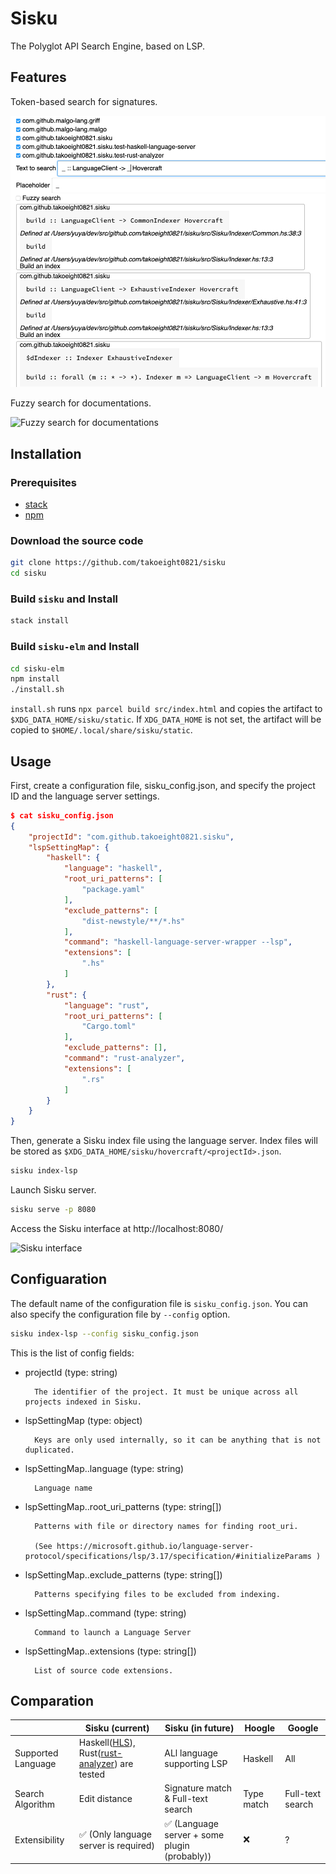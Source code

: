 # Sisku

The Polyglot API Search Engine, based on LSP.

## Features

Token-based search for signatures.

![Token-based search for signatures](https://raw.githubusercontent.com/takoeight0821/sisku/main/docs/images/token-based.png)

Fuzzy search for documentations.

![Fuzzy search for documentations](https://raw.githubusercontent.com/takoeight0821/sisku/main/docs/images/fuzzy.png)

## Installation

### Prerequisites

* [stack](https://haskellstack.org)
* [npm](https://www.npmjs.com/)

### Download the source code

```bash
git clone https://github.com/takoeight0821/sisku
cd sisku
```

### Build `sisku` and Install

```bash
stack install
```

### Build `sisku-elm` and Install

```bash
cd sisku-elm
npm install
./install.sh
```

`install.sh` runs `npx parcel build src/index.html` and copies the artifact to `$XDG_DATA_HOME/sisku/static`.
If `XDG_DATA_HOME` is not set, the artifact will be copied to `$HOME/.local/share/sisku/static`.

## Usage

First, create a configuration file, sisku_config.json, and specify the project ID and the language server settings.

```json
$ cat sisku_config.json
{
	"projectId": "com.github.takoeight0821.sisku",
	"lspSettingMap": {
		"haskell": {
			"language": "haskell",
			"root_uri_patterns": [
				"package.yaml"
			],
			"exclude_patterns": [
				"dist-newstyle/**/*.hs"
			],
			"command": "haskell-language-server-wrapper --lsp",
			"extensions": [
				".hs"
			]
		},
		"rust": {
			"language": "rust",
			"root_uri_patterns": [
				"Cargo.toml"
			],
			"exclude_patterns": [],
			"command": "rust-analyzer",
			"extensions": [
				".rs"
			]
		}
	}
}
```

Then, generate a Sisku index file using the language server.
Index files will be stored as `$XDG_DATA_HOME/sisku/hovercraft/<projectId>.json`.

```sh
sisku index-lsp
```

Launch Sisku server.

```bash
sisku serve -p 8080
```

Access the Sisku interface at http://localhost:8080/

![Sisku interface](https://raw.githubusercontent.com/takoeight0821/sisku/master/docs/images/sisku.png "Sisku interface")

## Configuaration

The default name of the configuration file is `sisku_config.json`.
You can also specify the configuration file by `--config` option.

```bash
sisku index-lsp --config sisku_config.json
```

This is the list of config fields:

* projectId (type: string)

		The identifier of the project. It must be unique across all projects indexed in Sisku.

* lspSettingMap (type: object)
		
		Keys are only used internally, so it can be anything that is not duplicated.

* lspSettingMap.<key>.language (type: string)
		
		Language name

* lspSettingMap.<key>.root_uri_patterns (type: string[])
		
		Patterns with file or directory names for finding root_uri.

		(See https://microsoft.github.io/language-server-protocol/specifications/lsp/3.17/specification/#initializeParams )

* lspSettingMap.<key>.exclude_patterns (type: string[])

		Patterns specifying files to be excluded from indexing.

* lspSettingMap.<key>.command (type: string)

		Command to launch a Language Server

* lspSettingMap.<key>.extensions (type: string[])

		List of source code extensions.

## Comparation

|   | Sisku (current) | Sisku (in future) | Hoogle | Google |
| - | --------------- | ----------------- | ------ | ------ |
| Supported Language | Haskell([HLS](https://github.com/haskell/haskell-language-server)), Rust([rust-analyzer](https://rust-analyzer.github.io/)) are tested | ALl language supporting LSP | Haskell | All |
| Search Algorithm | Edit distance | Signature match & Full-text search | Type match | Full-text search |
| Extensibility | ✅ (Only language server is required) | ✅ (Language server + some plugin (probably)) | ❌ | ? |